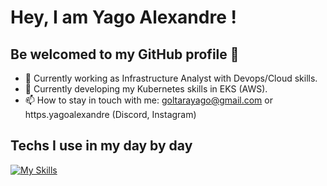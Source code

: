 # Hey, I am Yago Alexandre ! 
## Be welcomed to my GitHub profile 👋
- 🔭 Currently working as Infrastructure Analyst with Devops/Cloud skills.
- 🌱 Currently developing my Kubernetes skills in EKS (AWS).
- 📫 How to stay in touch with me: goltarayago@gmail.com or https.yagoalexandre (Discord, Instagram)

## Techs I use in my day by day
[![My Skills](https://skillicons.dev/icons?i=git,gitlab,kubernetes,docker,ansible,terraform,aws,grafana,bash,python)](https://skillicons.dev)
